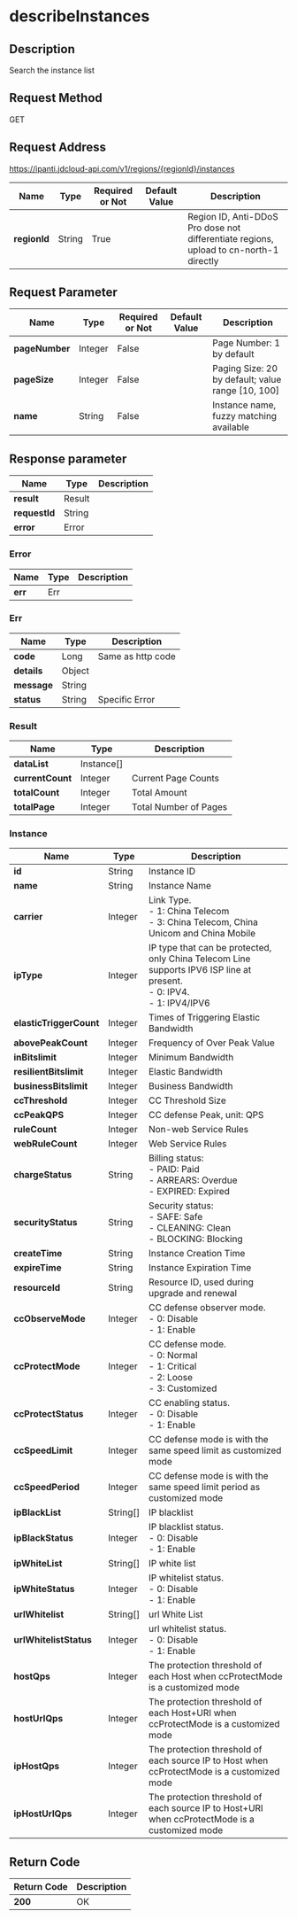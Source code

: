 # describeInstances


## Description
Search the instance list

## Request Method
GET

## Request Address
https://ipanti.jdcloud-api.com/v1/regions/{regionId}/instances

|Name|Type|Required or Not|Default Value|Description|
|---|---|---|---|---|
|**regionId**|String|True| |Region ID, Anti-DDoS Pro dose not differentiate regions, upload to cn-north-1 directly|

## Request Parameter
|Name|Type|Required or Not|Default Value|Description|
|---|---|---|---|---|
|**pageNumber**|Integer|False| |Page Number: 1 by default|
|**pageSize**|Integer|False| |Paging Size: 20 by default; value range [10, 100]|
|**name**|String|False| |Instance name, fuzzy matching available|


## Response parameter
|Name|Type|Description|
|---|---|---|
|**result**|Result| |
|**requestId**|String| |
|**error**|Error| |

### Error
|Name|Type|Description|
|---|---|---|
|**err**|Err| |
### Err
|Name|Type|Description|
|---|---|---|
|**code**|Long|Same as http code|
|**details**|Object| |
|**message**|String| |
|**status**|String|Specific Error|
### Result
|Name|Type|Description|
|---|---|---|
|**dataList**|Instance[]| |
|**currentCount**|Integer|Current Page Counts|
|**totalCount**|Integer|Total Amount|
|**totalPage**|Integer|Total Number of Pages|
### Instance
|Name|Type|Description|
|---|---|---|
|**id**|String|Instance ID|
|**name**|String|Instance Name|
|**carrier**|Integer|Link Type. <br>- 1: China Telecom<br>- 3: China Telecom, China Unicom and China Mobile|
|**ipType**|Integer|IP type that can be protected, only China Telecom Line supports IPV6 ISP line at present. <br>- 0: IPV4. <br>- 1: IPV4/IPV6|
|**elasticTriggerCount**|Integer|Times of Triggering Elastic Bandwidth|
|**abovePeakCount**|Integer|Frequency of Over Peak Value|
|**inBitslimit**|Integer|Minimum Bandwidth|
|**resilientBitslimit**|Integer|Elastic Bandwidth|
|**businessBitslimit**|Integer|Business Bandwidth|
|**ccThreshold**|Integer|CC Threshold Size|
|**ccPeakQPS**|Integer|CC defense Peak, unit: QPS|
|**ruleCount**|Integer|Non-web Service Rules|
|**webRuleCount**|Integer|Web Service Rules|
|**chargeStatus**|String|Billing status: <br>- PAID: Paid<br>- ARREARS: Overdue<br>- EXPIRED: Expired|
|**securityStatus**|String|Security status: <br>- SAFE: Safe<br>- CLEANING: Clean<br>- BLOCKING: Blocking|
|**createTime**|String|Instance Creation Time|
|**expireTime**|String|Instance Expiration Time|
|**resourceId**|String|Resource ID, used during upgrade and renewal|
|**ccObserveMode**|Integer|CC defense observer mode. <br>- 0: Disable <br>- 1: Enable|
|**ccProtectMode**|Integer|CC defense mode. <br>- 0: Normal <br>- 1: Critical <br>- 2: Loose <br>- 3: Customized|
|**ccProtectStatus**|Integer|CC enabling status. <br>- 0: Disable <br>- 1: Enable|
|**ccSpeedLimit**|Integer|CC defense mode is with the same speed limit as customized mode|
|**ccSpeedPeriod**|Integer|CC defense mode is with the same speed limit period as customized mode|
|**ipBlackList**|String[]|IP blacklist|
|**ipBlackStatus**|Integer|IP blacklist status. <br>- 0: Disable <br>- 1: Enable|
|**ipWhiteList**|String[]|IP white list|
|**ipWhiteStatus**|Integer|IP whitelist status. <br>- 0: Disable <br>- 1: Enable|
|**urlWhitelist**|String[]|url White List|
|**urlWhitelistStatus**|Integer|url whitelist status. <br>- 0: Disable <br>- 1: Enable|
|**hostQps**|Integer|The protection threshold of each Host when ccProtectMode is a customized mode|
|**hostUrlQps**|Integer|The protection threshold of each Host+URI when ccProtectMode is a customized mode|
|**ipHostQps**|Integer|The protection threshold of each source IP to Host when ccProtectMode is a customized mode|
|**ipHostUrlQps**|Integer|The protection threshold of each source IP to Host+URI when ccProtectMode is a customized mode|

## Return Code
|Return Code|Description|
|---|---|
|**200**|OK|
